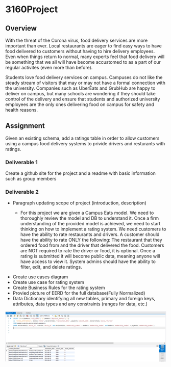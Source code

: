 # 3160Project
## Overview

<p>  With the threat of the Corona virus, food delivery services are more important than ever.  Local restaurants are eager to find easy ways to have food delivered to customers without having to hire delivery employees. Even when things return to normal, many experts feel that food delivery will be something that we all will have become accustomed to as a part of our regular activites (even more than before). </p>
<p>  Students love food delivery services on campus.  Campuses do not like the steady stream of visitors that may or  may not have a formal connection with the university.  Companies such as UberEats and GrubHub are happy to deliver on campus, but many schools are wondering if they should take control of the delivery and ensure that students and authorized university employees are the only ones delivering food on campus for safety and health reasons. </p>
<h2> Assignment </h2>
<p>Given an existing schema, add a ratings table in order to allow customers using a campus food delivery systems to privide drivers and resturants with ratings.</p>
<h3> Deliverable 1</h3>
<p>Create a github site for the project and a readme with basic information such as group members</p>
<h3> Deliverable 2</h3>
<ul>
  <li>Paragraph updating scope of project (introduction, description)
    <ul>
      <li>
        <p>
          For this project we are given a Campus Eats model. We need to thoroughly review the model and DB to understand it. Once a firm understanding of the provided model is achieved, we need to start thinking on how to implement a rating system. We need customers to have the ability to rate restaurants and drivers. A customer should have the ability to rate ONLY the following: The restaurant that they ordered food from and the driver that delivered the food. Customers are NOT required to rate the driver or food, it is optional. Once a rating is submitted it will become public data, meaning anyone will have access to view it. System admins should have the ability to filter, edit, and delete ratings. 
        </p>
      </li>
    </ul>  
  </li>
  <li>Create use cases diagram</li>
  <li>Create use case for rating system</li>
  <li>Create Business Rules for the rating system</li>
  <li>Provied picture of EERD for the full database(Fully Normalized)</li>
  <li>Data Dictionary identifying all new tables, primary and foreign keys, attributes, data types and any constraints (ranges for data, etc.)</li>
</ul>
<img src = "/SQL%20Dump/query1.PNG"/>
